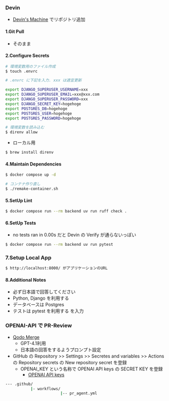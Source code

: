 ### Devin

- [Devin's Machine](https://app.devin.ai/workspace) でリポジトリ追加

#### 1.Git Pull
- そのまま

#### 2.Configure Secrets
```sh
# 環境変数用のファイル作成
$ touch .envrc

# .envrc に下記を入力. xxx は適宜更新

export DJANGO_SUPERUSER_USERNAME=xxx
export DJANGO_SUPERUSER_EMAIL=xxx@xxx.com
export DJANGO_SUPERUSER_PASSWORD=xxx
export DJANGO_SECRET_KEY=hogehoge
export POSTGRES_DB=hogehoge
export POSTGRES_USER=hogehoge
export POSTGRES_PASSWORD=hogehoge

# 環境変数を読み込む
$ direnv allow
```

- ローカル用
```sh
$ brew install direnv
```
#### 4.Maintain Dependencies
```sh
$ docker compose up -d

# コンテナ作り直し
$ ./remake-container.sh
```

#### 5.SetUp Lint
```sh
$ docker compose run --rm backend uv run ruff check .
```

#### 6.SetUp Tests
- no tests ran in 0.00s だと Devin の Verify が通らないっぽい
```sh
$ docker compose run --rm backend uv run pytest
```

### 7.Setup Local App

```sh
$ http://localhost:8000/ がアプリケーションのURL
```

#### 8.Additional Notes
- 必ず日本語で回答してください
- Python, Django を利用する
- データベースは Postgres
- テストは pytest を利用する
を入力

### OPENAI-API で PR-Review
- [Qodo Merge](https://qodo-merge-docs.qodo.ai/installation/github/)
  - GPT-4.1利用
  - 日本語の回答をするようプロンプト設定
- GitHub の Repository >> Settings >> Secretes and variables >> Actions の Repository secrets の New repository secret を登録
  - OPENAI_KEY という名称で OPENAI API keys の SECRET KEY を登録
    - [OPENAI API keys](https://platform.openai.com/settings/organization/api-keys) 
```sh
--- .github/
           |- workflows/
                        |-- pr_agent.yml
```
